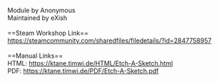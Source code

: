 Module by Anonymous<br/>
Maintained by eXish<br/>
<br/>
==Steam Workshop Link==<br/>
https://steamcommunity.com/sharedfiles/filedetails/?id=2847758957<br/>
<br/>
==Manual Links==<br/>
HTML: https://ktane.timwi.de/HTML/Etch-A-Sketch.html<br/>
PDF: https://ktane.timwi.de/PDF/Etch-A-Sketch.pdf<br/>
